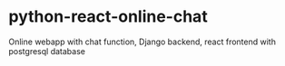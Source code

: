 # python-react-online-chat
Online webapp with chat function, Django backend, react frontend with postgresql database
